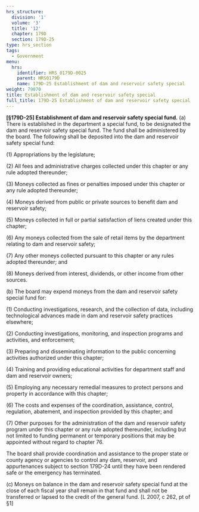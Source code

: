 ```yaml
---
hrs_structure:
  division: '1'
  volume: '3'
  title: '12'
  chapter: 179D
  section: 179D-25
type: hrs_section
tags:
  - Government
menu:
  hrs:
    identifier: HRS_0179D-0025
    parent: HRS0179D
    name: 179D-25 Establishment of dam and reservoir safety special
weight: 79070
title: Establishment of dam and reservoir safety special
full_title: 179D-25 Establishment of dam and reservoir safety special
---
```

**[§179D-25] Establishment of dam and reservoir safety special fund.** (a) There is established in the department a special fund, to be designated the dam and reservoir safety special fund. The fund shall be administered by the board. The following shall be deposited into the dam and reservoir safety special fund:

(1) Appropriations by the legislature;

(2) All fees and administrative charges collected under this chapter or any rule adopted thereunder;

(3) Moneys collected as fines or penalties imposed under this chapter or any rule adopted thereunder;

(4) Moneys derived from public or private sources to benefit dam and reservoir safety;

(5) Moneys collected in full or partial satisfaction of liens created under this chapter;

(6) Any moneys collected from the sale of retail items by the department relating to dam and reservoir safety;

(7) Any other moneys collected pursuant to this chapter or any rules adopted thereunder; and

(8) Moneys derived from interest, dividends, or other income from other sources.

(b) The board may expend moneys from the dam and reservoir safety special fund for:

(1) Conducting investigations, research, and the collection of data, including technological advances made in dam and reservoir safety practices elsewhere;

(2) Conducting investigations, monitoring, and inspection programs and activities, and enforcement;

(3) Preparing and disseminating information to the public concerning activities authorized under this chapter;

(4) Training and providing educational activities for department staff and dam and reservoir owners;

(5) Employing any necessary remedial measures to protect persons and property in accordance with this chapter;

(6) The costs and expenses of the coordination, assistance, control, regulation, abatement, and inspection provided by this chapter; and

(7) Other purposes for the administration of the dam and reservoir safety program under this chapter or any rule adopted thereunder, including but not limited to funding permanent or temporary positions that may be appointed without regard to chapter 76.

The board shall provide coordination and assistance to the proper state or county agency or agencies to control any dam, reservoir, and appurtenances subject to section 179D-24 until they have been rendered safe or the emergency has terminated.

(c) Moneys on balance in the dam and reservoir safety special fund at the close of each fiscal year shall remain in that fund and shall not be transferred or lapsed to the credit of the general fund. [L 2007, c 262, pt of §1]